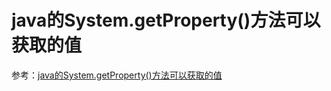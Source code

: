 # java的System.getProperty()方法可以获取的值
参考：[java的System.getProperty()方法可以获取的值](http://blog.csdn.net/kongqz/article/details/3987198)
###
